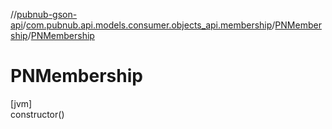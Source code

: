 //[pubnub-gson-api](../../../index.md)/[com.pubnub.api.models.consumer.objects_api.membership](../index.md)/[PNMembership](index.md)/[PNMembership](-p-n-membership.md)

# PNMembership

[jvm]\
constructor()
